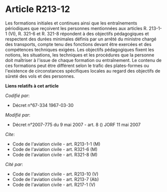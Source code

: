 # Article R213-12

Les formations initiales et continues ainsi que les entraînements périodiques que reçoivent les personnes mentionnées aux
articles R. 213-1-1 (VI), R. 321-6 et R. 321-8 répondent à des objectifs pédagogiques et respectent des durées minimales
définis par un arrêté du ministre chargé des transports, compte tenu des fonctions devant être exercées et des compétences
techniques exigées. Les objectifs pédagogiques fixent les notions, les situations, les techniques et les procédures que la
personne doit maîtriser à l'issue de chaque formation ou entraînement. Le contenu de ces formations peut être différent selon
le trafic des plates-formes ou l'existence de circonstances spécifiques locales au regard des objectifs de sûreté des vols et
des personnes.

**Liens relatifs à cet article**

_Codifié par_:

  - Décret n°67-334 1967-03-30

_Modifié par_:

  - Décret n°2007-775 du 9 mai 2007 - art. 8 () JORF 11 mai 2007

_Cite_:

  - Code de l'aviation civile - art. R213-1-1 (M)
  - Code de l'aviation civile - art. R321-6 (M)
  - Code de l'aviation civile - art. R321-8 (M)

_Cité par_:

  - Code de l'aviation civile - art. R213-10 (V)
  - Code de l'aviation civile - art. R213-7 (Ab)
  - Code de l'aviation civile - art. R217-1 (V)
